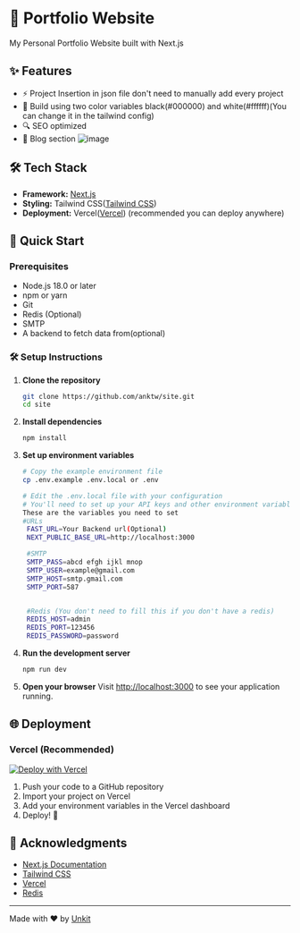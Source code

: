 # 🚀 Portfolio Website

My Personal Portfolio Website built with Next.js

## ✨ Features

- ⚡ Project Insertion in json file don't need to manually add every project
- 🎨 Build using two color variables black(#000000) and white(#ffffff)(You can change it in the tailwind config)
- 🔍 SEO optimized
- 📝 Blog section
![image](https://github.com/user-attachments/assets/124e5d95-a967-411d-81a3-5e92bb37c9ca)

## 🛠️ Tech Stack

- **Framework:** [Next.js](https://nextjs.org/)
- **Styling:** Tailwind CSS([Tailwind CSS](https://tailwindcss.com/))
- **Deployment:** Vercel([Vercel](https://vercel.com/)) (recommended you can deploy anywhere)

## 🚀 Quick Start

### Prerequisites

- Node.js 18.0 or later
- npm or yarn
- Git
- Redis (Optional)
- SMTP
- A backend to fetch data from(optional)

### 🛠️ Setup Instructions

1. **Clone the repository**
   ```bash
   git clone https://github.com/anktw/site.git
   cd site
   ```

2. **Install dependencies**
   ```bash
   npm install
   ```

3. **Set up environment variables**
   ```bash
   # Copy the example environment file
   cp .env.example .env.local or .env
   
   # Edit the .env.local file with your configuration
   # You'll need to set up your API keys and other environment variables here
   These are the variables you need to set
   #URLs
    FAST_URL=Your Backend url(Optional)
    NEXT_PUBLIC_BASE_URL=http://localhost:3000

    #SMTP
    SMTP_PASS=abcd efgh ijkl mnop
    SMTP_USER=example@gmail.com
    SMTP_HOST=smtp.gmail.com
    SMTP_PORT=587


    #Redis (You don't need to fill this if you don't have a redis)
    REDIS_HOST=admin
    REDIS_PORT=123456
    REDIS_PASSWORD=password
    ```

4. **Run the development server**
   ```bash
   npm run dev
   ```

5. **Open your browser**
   Visit [http://localhost:3000](http://localhost:3000) to see your application running.

## 🌐 Deployment

### Vercel (Recommended)

[![Deploy with Vercel](https://vercel.com/button)](https://vercel.com/new/clone?repository-url=https%3A%2F%2Fgithub.com%2Fyour-username%2Fyour-repo&project-name=my-portfolio&repository-name=portfolio)

1. Push your code to a GitHub repository
2. Import your project on Vercel
3. Add your environment variables in the Vercel dashboard
4. Deploy! 🚀

## 🙏 Acknowledgments

- [Next.js Documentation](https://nextjs.org/docs)
- [Tailwind CSS](https://tailwindcss.com/)
- [Vercel](https://vercel.com/)
- [Redis](https://redis.io/)
---

Made with ❤️ by [Unkit](https://unkit.site)
